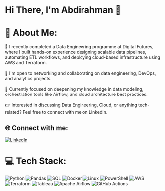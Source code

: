 # Hi There, I'm Abdirahman 👋

# 💫 About Me:
🔭 I recently completed a Data Engineering programme at Digital Futures, where I built hands-on experience designing scalable data pipelines, automating ETL workflows, and deploying cloud-based infrastructure using AWS and Terraform.<br><br>
🤝 I'm open to networking and collaborating on data engineering, DevOps, and analytics projects.<br><br>
🌱 Currently focused on deepening my knowledge in data modeling, orchestration tools like Airflow, and cloud architecture best practices.<br><br>
👉 Interested in discussing Data Engineering, Cloud, or anything tech-related? Feel free to connect with me on LinkedIn.<br>

## 🌐 Connect with me:
[![LinkedIn](https://img.shields.io/badge/LinkedIn-%230077B5.svg?logo=linkedin&logoColor=white)](https://linkedin.com/in/abdirahman-qorane-36189a182) <br>

# 💻 Tech Stack:
![Python](https://img.shields.io/badge/python-3670A0?style=for-the-badge&logo=python&logoColor=ffdd54)
![Pandas](https://img.shields.io/badge/pandas-%23150458.svg?style=for-the-badge&logo=pandas&logoColor=white)
![SQL](https://img.shields.io/badge/SQL-%230074D1.svg?style=for-the-badge&logo=Microsoft-SQL-Server&logoColor=white) 
![Docker](https://img.shields.io/badge/Docker-%230db7ed.svg?style=for-the-badge&logo=docker&logoColor=white)
![Linux](https://img.shields.io/badge/Linux-%23FCC624.svg?style=for-the-badge&logo=linux&logoColor=black) 
![PowerShell](https://img.shields.io/badge/PowerShell-%235391FE.svg?style=for-the-badge&logo=powershell&logoColor=white) 
![AWS](https://img.shields.io/badge/AWS-%23FF9900.svg?style=for-the-badge&logo=amazon-aws&logoColor=white)
![Terraform](https://img.shields.io/badge/Terraform-%235835CC.svg?style=for-the-badge&logo=terraform&logoColor=white)
![Tableau](https://img.shields.io/badge/Tableau-E97627?style=for-the-badge&logo=Tableau&logoColor=white)
![Apache Airflow](https://img.shields.io/badge/Airflow-017CEE?style=for-the-badge&logo=ApacheAirflow&logoColor=white)
![GitHub Actions](https://img.shields.io/badge/GitHub_Actions-2088FF?style=for-the-badge&logo=github-actions&logoColor=white)

